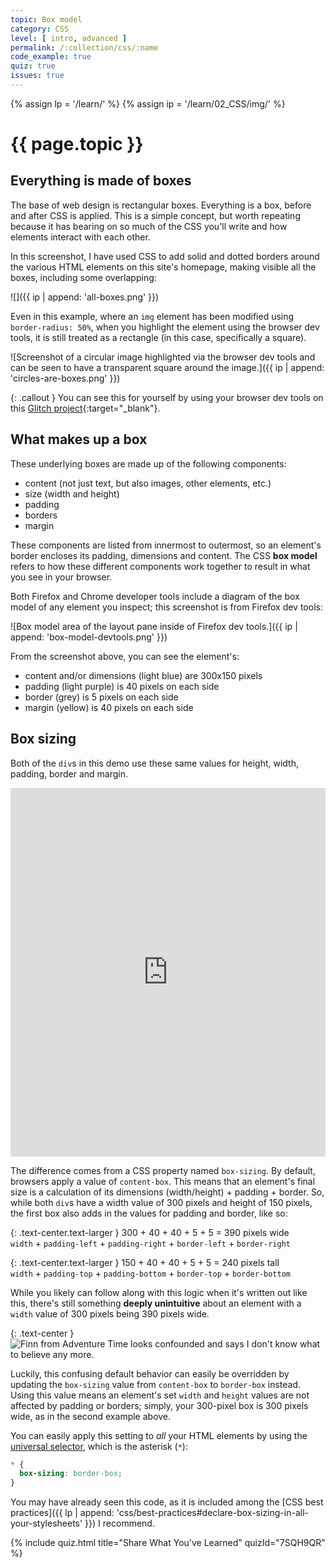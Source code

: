 ```yaml
---
topic: Box model
category: CSS
level: [ intro, advanced ]
permalink: /:collection/css/:name
code_example: true
quiz: true
issues: true
---
```


{% assign lp = '/learn/' %}
{% assign ip = '/learn/02_CSS/img/' %}


# {{ page.topic }}

## Everything is made of boxes
The base of web design is rectangular boxes. Everything is a box, before and after CSS is applied. This is a simple concept, but worth repeating because it has bearing on so much of the CSS you'll write and how elements interact with each other.

In this screenshot, I have used CSS to add solid and dotted borders around the various HTML elements on this site's homepage, making visible all the boxes, including some overlapping:

![]({{ ip | append: 'all-boxes.png' }})

Even in this example, where an `img` element has been modified using `border-radius: 50%`, when you highlight the element using the browser dev tools, it is still treated as a rectangle (in this case, specifically a square).

![Screenshot of a circular image highlighted via the browser dev tools and can be seen to have a transparent square around the image.]({{ ip | append: 'circles-are-boxes.png' }})

{: .callout }
You can see this for yourself by using your browser dev tools on this [Glitch project](https://mica-css-borders.glitch.me/){:target="_blank"}.

## What makes up a box
These underlying boxes are made up of the following components:

- content (not just text, but also images, other elements, etc.)
- size (width and height)
- padding
- borders
- margin

These components are listed from innermost to outermost, so an element's border encloses its padding, dimensions and content. The CSS <b>box model</b> refers to how these different components work together to result in what you see in your browser.

Both Firefox and Chrome developer tools include a diagram of the box model of any element you inspect; this screenshot is from Firefox dev tools:

![Box model area of the layout pane inside of Firefox dev tools.]({{ ip | append: 'box-model-devtools.png' }})

From the screenshot above, you can see the element's:

- content and/or dimensions (light blue) are 300x150 pixels
- padding (light purple) is 40 pixels on each side
- border (grey) is 5 pixels on each side
- margin (yellow) is 40 pixels on each side

## Box sizing
Both of the `div`s in this demo use these same values for height, width, padding, border and margin.

<div class="glitch-embed-wrap" style="height: 590px; width: 100%;">
  <iframe
    src="https://glitch.com/embed/#!/embed/mica-box-model?path=styles.css&previewSize=100&sidebarCollapsed=true"
    title="mica-box-model on Glitch"
    allow="geolocation; microphone; camera; midi; vr; encrypted-media"
    style="height: 100%; width: 100%; border: 0;">
  </iframe>
</div>

The difference comes from a CSS property named `box-sizing`. By default, browsers apply a value of `content-box`. This means that an element's final size is a calculation of its dimensions (width/height) + padding + border. So, while both `div`s have a width value of 300 pixels and height of 150 pixels, the first box also adds in the values for padding and border, like so:

{: .text-center.text-larger }
300 + 40 + 40 + 5 + 5  = 390 pixels wide<br>
<span class="text-smaller">`width` + `padding-left` + `padding-right` + `border-left` + `border-right`</span>

{: .text-center.text-larger }
150 + 40 + 40 + 5 + 5  = 240 pixels tall<br>
<span class="text-smaller">`width` + `padding-top` + `padding-bottom` + `border-top` + `border-bottom`</span>

While you likely can follow along with this logic when it's written out like this, there's still something **deeply unintuitive** about an element with a `width` value of 300 pixels being 390 pixels wide.

{: .text-center }
![Finn from Adventure Time looks confounded and says I don't know what to believe any more.](https://media.giphy.com/media/vdpdWhpcIrtTi/giphy.gif)

Luckily, this confusing default behavior can easily be overridden by updating the `box-sizing` value from `content-box` to `border-box` instead. Using this value means an element's set `width` and `height` values are not affected by padding or borders; simply, your 300-pixel box is 300 pixels wide, as in the second example above.

You can easily apply this setting to _all_ your HTML elements by using the [universal selector](https://css-tricks.com/almanac/selectors/u/universal/), which is the asterisk (`*`):

```css
* {
  box-sizing: border-box;
}
```

You may have already seen this code, as it is included among the [CSS best practices]({{ lp | append: 'css/best-practices#declare-box-sizing-in-all-your-stylesheets' }}) I recommend.

<!-- Box Model 1 -->
{% include quiz.html
  title="Share What You've Learned"
  quizId="7SQH9QR"
%}
